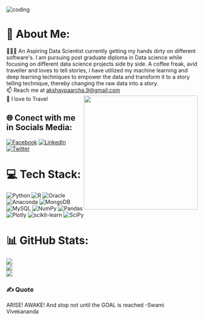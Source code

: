 <img align="central" alt="coding" widht="200" src="https://media.licdn.com/dms/image/C4D12AQESj72-s5gEKg/article-cover_image-shrink_600_2000/0/1626753867110?e=2147483647&v=beta&t=Kf7YAuwZtyCGYLNch-Mgc5eOC-7h7uL_dnBAIgsAFRQ">


# 💫 About Me:
👨🏻‍💻 An Aspiring Data Scientist currently getting my hands dirty on different software's. I am pursuing post graduate diploma in Data science while focusing on different data science projects side by side. A coffee freak, avid traveller and loves to tell stories, i have utilized my machine learning and deep learning techniques to empower the data and transform it to a story telling technique, thereby changing the raw data into a story.<br>📫 Reach me at akshaypaarcha.9@gmail.com<br>🚀 I love to Travel
<img align="right" src="https://user-images.githubusercontent.com/55389276/140866485-8fb1c876-9a8f-4d6a-98dc-08c4981eaf70.gif" style="float:right;width:300px;height:300px;">

## 🌐 Conect with me in Socials Media:
[![Facebook](https://img.shields.io/badge/Facebook-%231877F2.svg?logo=Facebook&logoColor=white)](https://facebook.com/akshayparcha) [![LinkedIn](https://img.shields.io/badge/LinkedIn-%230077B5.svg?logo=linkedin&logoColor=white)](https://linkedin.com/in/akshayparcha) [![Twitter](https://img.shields.io/badge/Twitter-%231DA1F2.svg?logo=Twitter&logoColor=white)](https://twitter.com/akshaypaarcha) 

# 💻 Tech Stack:
![Python](https://img.shields.io/badge/python-3670A0?style=for-the-badge&logo=python&logoColor=ffdd54) ![R](https://img.shields.io/badge/r-%23276DC3.svg?style=for-the-badge&logo=r&logoColor=white) ![Oracle](https://img.shields.io/badge/Oracle-F80000?style=for-the-badge&logo=oracle&logoColor=white) ![Anaconda](https://img.shields.io/badge/Anaconda-%2344A833.svg?style=for-the-badge&logo=anaconda&logoColor=white) ![MongoDB](https://img.shields.io/badge/MongoDB-%234ea94b.svg?style=for-the-badge&logo=mongodb&logoColor=white) ![MySQL](https://img.shields.io/badge/mysql-%2300f.svg?style=for-the-badge&logo=mysql&logoColor=white) ![NumPy](https://img.shields.io/badge/numpy-%23013243.svg?style=for-the-badge&logo=numpy&logoColor=white) ![Pandas](https://img.shields.io/badge/pandas-%23150458.svg?style=for-the-badge&logo=pandas&logoColor=white) ![Plotly](https://img.shields.io/badge/Plotly-%233F4F75.svg?style=for-the-badge&logo=plotly&logoColor=white) ![scikit-learn](https://img.shields.io/badge/scikit--learn-%23F7931E.svg?style=for-the-badge&logo=scikit-learn&logoColor=white) ![SciPy](https://img.shields.io/badge/SciPy-%230C55A5.svg?style=for-the-badge&logo=scipy&logoColor=%white)
# 📊 GitHub Stats:
![](https://github-readme-stats.vercel.app/api?username=Akshaypaarcha&theme=blue-green&hide_border=false&include_all_commits=true&count_private=true)<br/>
![](https://github-readme-streak-stats.herokuapp.com/?user=Akshaypaarcha&theme=blue-green&hide_border=false)<br/>
![](https://github-readme-stats.vercel.app/api/top-langs/?username=Akshaypaarcha&theme=blue-green&hide_border=false&include_all_commits=true&count_private=true&layout=compact)
### ✍️ Quote
ARISE! AWAKE! And stop not until the GOAL is reached -Swami Vivekananda

